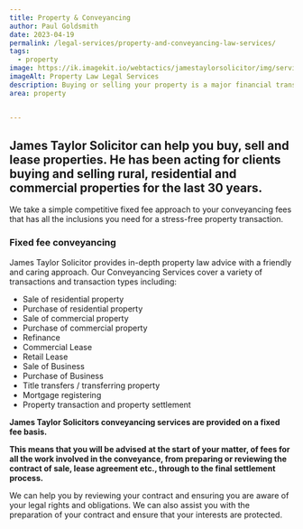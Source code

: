 ```yaml
---
title: Property & Conveyancing
author: Paul Goldsmith
date: 2023-04-19
permalink: /legal-services/property-and-conveyancing-law-services/
tags:
  - property
image: https://ik.imagekit.io/webtactics/jamestaylorsolicitor/img/services/property-law-600x400.jpg
imageAlt: Property Law Legal Services
description: Buying or selling your property is a major financial transaction and it is important to use a qualified solicitor to assist you with the process.
area: property


---
```




## James Taylor Solicitor can help you buy, sell and lease properties. He has been acting for clients buying and selling rural, residential and commercial properties for the last 30 years. ##

We take a simple competitive fixed fee approach to your conveyancing fees that has all the inclusions you need for a stress-free property transaction. 

### Fixed fee conveyancing ###

James Taylor Solicitor provides in-depth property law advice with a friendly and caring approach. Our Conveyancing Services cover a variety of transactions and transaction types including:

- Sale of residential property
- Purchase of residential property
- Sale of commercial property
- Purchase of commercial property
- Refinance 
- Commercial Lease
- Retail Lease 
- Sale of Business 
- Purchase of Business
- Title transfers / transferring property
- Mortgage registering
- Property transaction and property settlement

**James Taylor Solicitors conveyancing services are provided on a fixed fee basis.**

**This means that you will be advised at the start of your matter, of fees for all the work involved in the conveyance, from preparing or reviewing the contract of sale, lease agreement etc., through to the final settlement process.**

We can help you by reviewing your contract and ensuring you are aware of your legal rights and obligations. We can also assist you with the preparation of your contract and ensure that your interests are protected.

